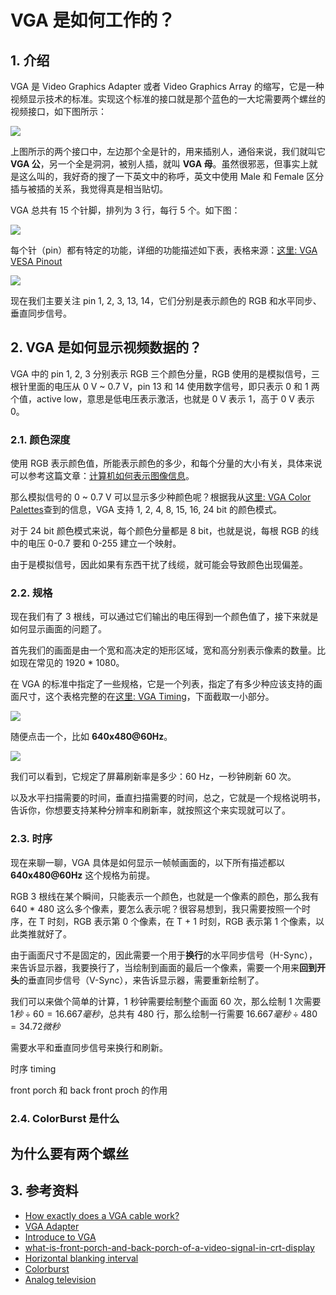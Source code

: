 # VGA 是如何工作的？

## 1. 介绍

VGA 是 Video Graphics Adapter 或者 Video Graphics Array 的缩写，它是一种视频显示技术的标准。实现这个标准的接口就是那个蓝色的一大坨需要两个螺丝的视频接口，如下图所示：

![](../img/img_vga.jpg)

上图所示的两个接口中，左边那个全是针的，用来插别人，通俗来说，我们就叫它 **VGA 公**，另一个全是洞洞，被别人插，就叫 **VGA 母**。虽然很邪恶，但事实上就是这么叫的，我好奇的搜了一下英文中的称呼，英文中使用 Male 和 Female 区分插与被插的关系，我觉得真是相当贴切。

VGA 总共有 15 个针脚，排列为 3 行，每行 5 个。如下图：

![](../img/img_vga_port.png)

每个针（pin）都有特定的功能，详细的功能描述如下表，表格来源：[这里: VGA VESA Pinout](https://pinouts.ru/Video/VGAVesaDdc_pinout.shtml)

![](../img/img_vga_pin_table.png)

现在我们主要关注 pin 1, 2, 3, 13, 14，它们分别是表示颜色的 RGB 和水平同步、垂直同步信号。

## 2. VGA 是如何显示视频数据的？

VGA 中的 pin 1, 2, 3 分别表示 RGB 三个颜色分量，RGB 使用的是模拟信号，三根针里面的电压从 0 V ~ 0.7 V，pin 13 和 14 使用数字信号，即只表示 0 和 1 两个值，active low，意思是低电压表示激活，也就是 0 V 表示 1，高于 0 V 表示 0。

### 2.1. 颜色深度

使用 RGB 表示颜色值，所能表示颜色的多少，和每个分量的大小有关，具体来说可以参考这篇文章：[计算机如何表示图像信息]()。

那么模拟信号的 0 ~ 0.7 V 可以显示多少种颜色呢？根据我从[这里: VGA Color Palettes](https://www.fountainware.com/EXPL/vga_color_palettes.htm)查到的信息，VGA 支持 1, 2, 4, 8, 15, 16, 24 bit 的颜色模式。

对于 24 bit 颜色模式来说，每个颜色分量都是 8 bit，也就是说，每根 RGB 的线中的电压 0-0.7 要和 0-255 建立一个映射。

由于是模拟信号，因此如果有东西干扰了线缆，就可能会导致颜色出现偏差。

### 2.2. 规格

现在我们有了 3 根线，可以通过它们输出的电压得到一个颜色值了，接下来就是如何显示画面的问题了。

首先我们的画面是由一个宽和高决定的矩形区域，宽和高分别表示像素的数量。比如现在常见的 1920 * 1080。

在 VGA 的标准中指定了一些规格，它是一个列表，指定了有多少种应该支持的画面尺寸，这个表格完整的在[这里: VGA Timing](http://tinyvga.com/vga-timing)，下面截取一小部分。

![](../img/img_vga_spec_table.png)

随便点击一个，比如 **640x480@60Hz**。

![](../img/img_vga_640_480.png)

我们可以看到，它规定了屏幕刷新率是多少：60 Hz，一秒钟刷新 60 次。

以及水平扫描需要的时间，垂直扫描需要的时间，总之，它就是一个规格说明书，告诉你，你想要支持某种分辨率和刷新率，就按照这个来实现就可以了。

### 2.3. 时序

现在来聊一聊，VGA 具体是如何显示一帧帧画面的，以下所有描述都以 **640x480@60Hz** 这个规格为前提。

RGB 3 根线在某个瞬间，只能表示一个颜色，也就是一个像素的颜色，那么我有 640 * 480 这么多个像素，要怎么表示呢？很容易想到，我只需要按照一个时序，在 T 时刻，RGB 表示第 0 个像素，在 T + 1 时刻，RGB 表示第 1 个像素，以此类推就好了。

由于画面尺寸不是固定的，因此需要一个用于**换行**的水平同步信号（H-Sync），来告诉显示器，我要换行了，当绘制到画面的最后一个像素，需要一个用来**回到开头**的垂直同步信号（V-Sync），来告诉显示器，需要重新绘制了。

我们可以来做个简单的计算，1 秒钟需要绘制整个画面 60 次，那么绘制 1 次需要 $1 秒 \div 60 = 16.667 毫秒$，总共有 480 行，那么绘制一行需要 $16.667 毫秒 \div 480 = 34.72 微秒$

需要水平和垂直同步信号来换行和刷新。

时序 timing

front porch 和 back front proch 的作用

### 2.4. ColorBurst 是什么

## 为什么要有两个螺丝

## 3. 参考资料

* [How exactly does a VGA cable work?](https://electronics.stackexchange.com/questions/166681/how-exactly-does-a-vga-cable-work)
* [VGA Adapter](http://www.eecg.utoronto.ca/~jayar/ece241_06F/vga/index.html)
* [Introduce to VGA](http://media.ee.ntu.edu.tw/personal/pcwu/dclab/dclab_10.pdf)
* [what-is-front-porch-and-back-porch-of-a-video-signal-in-crt-display](https://electronics.stackexchange.com/questions/201011/what-is-front-porch-and-back-porch-of-a-video-signal-in-crt-display/201014#201014)
* [Horizontal blanking interval](https://en.wikipedia.org/wiki/Horizontal_blanking_interval)
* [Colorburst](https://en.wikipedia.org/wiki/Colorburst)
* [Analog television](https://en.wikipedia.org/wiki/Analog_television)